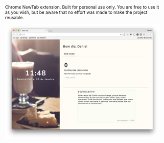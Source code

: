 Chrome NewTab extension. Built for personal use only.
You are free to use it as you wish, but be aware that no effort was made to make the project reusable.

![Screenshot](https://github.com/danielbastos11/newTab/blob/master/img/screenshot.png?raw=true)
